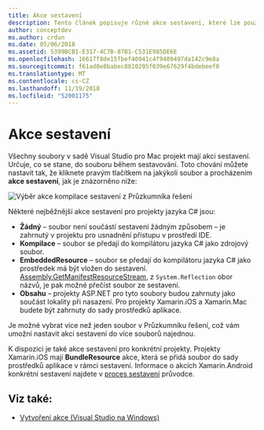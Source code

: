 ```yaml
---
title: Akce sestavení
description: Tento článek popisuje různé akce sestavení, které lze použít pro projekty jazyka C#
author: conceptdev
ms.author: crdun
ms.date: 05/06/2018
ms.assetid: 5399BCB1-E317-4C7B-87B1-C531E985DE6E
ms.openlocfilehash: 16617f8de15fbef40941c4f9409497da142c9e8a
ms.sourcegitcommit: f61ad0e8babec8810295f039e67629f4bdebeef0
ms.translationtype: MT
ms.contentlocale: cs-CZ
ms.lasthandoff: 11/19/2018
ms.locfileid: "52001175"
---
```

# <a name="build-actions"></a>Akce sestavení

Všechny soubory v sadě Visual Studio pro Mac projekt mají akci sestavení. Určuje, co se stane, do souboru během sestavování. Toto chování můžete nastavit tak, že kliknete pravým tlačítkem na jakýkoli soubor a procházením **akce sestavení**, jak je znázorněno níže:

![Výběr akce kompilace sestavení z Průzkumníka řešení](media/projects-and-solutions-image1.png)

Některé nejběžnější akce sestavení pro projekty jazyka C# jsou:

* **Žádný** – soubor není součástí sestavení žádným způsobem – je zahrnutý v projektu pro usnadnění přístupu v prostředí IDE.
* **Kompilace** – soubor se předají do kompilátoru jazyka C# jako zdrojový soubor.
* **EmbeddedResource** – soubor se předají do kompilátoru jazyka C# jako prostředek má být vložen do sestavení. [Assembly.GetManifestResourceStream](https://docs.microsoft.com/dotnet/api/system.reflection.assembly.getmanifestresourcestream), z `System.Reflection` obor názvů, je pak možné přečíst soubor ze sestavení.
* **Obsahu** – projekty ASP.NET pro tyto soubory budou zahrnuty jako součást lokality při nasazení. Pro projekty Xamarin.iOS a Xamarin.Mac budete být zahrnuty do sady prostředků aplikace.

Je možné vybrat více než jeden soubor v Průzkumníku řešení, což vám umožní nastavit akci sestavení do více souborů najednou.

K dispozici je také akce sestavení pro konkrétní projekty. Projekty Xamarin.iOS mají **BundleResource** akce, která se přidá soubor do sady prostředků aplikace v rámci sestavení. Informace o akcích Xamarin.Android konkrétní sestavení najdete v [proces sestavení](/xamarin/android/deploy-test/building-apps/build-process#Build_Actions) průvodce.

## <a name="see-also"></a>Viz také:

- [Vytvoření akce (Visual Studio na Windows)](/visualstudio/ide/build-actions)